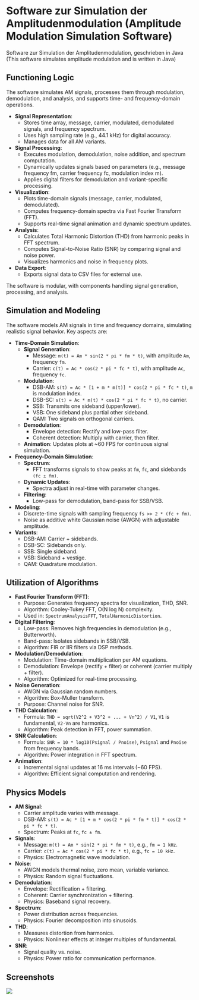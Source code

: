# Software zur Simulation der Amplitudenmodulation (Amplitude Modulation Simulation Software)

Software zur Simulation der Amplitudenmodulation, geschrieben in Java (This software simulates amplitude modulation and is written in Java)

## Functioning Logic

The software simulates AM signals, processes them through modulation, demodulation, and analysis, and supports time- and frequency-domain operations.

- **Signal Representation**:
  - Stores time array, message, carrier, modulated, demodulated signals, and frequency spectrum.
  - Uses high sampling rate (e.g., 44.1 kHz) for digital accuracy.
  - Manages data for all AM variants.
- **Signal Processing**:
  - Executes modulation, demodulation, noise addition, and spectrum computation.
  - Dynamically updates signals based on parameters (e.g., message frequency fm, carrier frequency fc, modulation index m).
  - Applies digital filters for demodulation and variant-specific processing.
- **Visualization**:
  - Plots time-domain signals (message, carrier, modulated, demodulated).
  - Computes frequency-domain spectra via Fast Fourier Transform (FFT).
  - Supports real-time signal animation and dynamic spectrum updates.
- **Analysis**:
  - Calculates Total Harmonic Distortion (THD) from harmonic peaks in FFT spectrum.
  - Computes Signal-to-Noise Ratio (SNR) by comparing signal and noise power.
  - Visualizes harmonics and noise in frequency plots.
- **Data Export**:
  - Exports signal data to CSV files for external use.

The software is modular, with components handling signal generation, processing, and analysis.

## Simulation and Modeling

The software models AM signals in time and frequency domains, simulating realistic signal behavior. Key aspects are:

- **Time-Domain Simulation**:
  - **Signal Generation**:
    - Message: `m(t) = Am * sin(2 * pi * fm * t)`, with amplitude `Am`, frequency `fm`.
    - Carrier: `c(t) = Ac * cos(2 * pi * fc * t)`, with amplitude `Ac`, frequency `fc`.
  - **Modulation**:
    - DSB-AM: `s(t) = Ac * [1 + m * m(t)] * cos(2 * pi * fc * t)`, `m` is modulation index.
    - DSB-SC: `s(t) = Ac * m(t) * cos(2 * pi * fc * t)`, no carrier.
    - SSB: Transmits one sideband (upper/lower).
    - VSB: One sideband plus partial other sideband.
    - QAM: Two signals on orthogonal carriers.
  - **Demodulation**:
    - Envelope detection: Rectify and low-pass filter.
    - Coherent detection: Multiply with carrier, then filter.
  - **Animation**: Updates plots at ~60 FPS for continuous signal simulation.
- **Frequency-Domain Simulation**:
  - **Spectrum**:
    - FFT transforms signals to show peaks at `fm`, `fc`, and sidebands `(fc ± fm)`.
  - **Dynamic Updates**:
    - Spectra adjust in real-time with parameter changes.
  - **Filtering**:
    - Low-pass for demodulation, band-pass for SSB/VSB.
- **Modeling**:
  - Discrete-time signals with sampling frequency `fs >> 2 * (fc + fm)`.
  - Noise as additive white Gaussian noise (AWGN) with adjustable amplitude.
- **Variants**:
  - DSB-AM: Carrier + sidebands.
  - DSB-SC: Sidebands only.
  - SSB: Single sideband.
  - VSB: Sideband + vestige.
  - QAM: Quadrature modulation.

## Utilization of Algorithms

- **Fast Fourier Transform (FFT)**:
  - Purpose: Generates frequency spectra for visualization, THD, SNR.
  - Algorithm: Cooley-Tukey FFT, O(N log N) complexity.
  - Used in: `SpectrumAnalysisFFT`, `TotalHarmonicDistortion`.
- **Digital Filtering**:
  - Low-pass: Removes high frequencies in demodulation (e.g., Butterworth).
  - Band-pass: Isolates sidebands in SSB/VSB.
  - Algorithm: FIR or IIR filters via DSP methods.
- **Modulation/Demodulation**:
  - Modulation: Time-domain multiplication per AM equations.
  - Demodulation: Envelope (rectify + filter) or coherent (carrier multiply + filter).
  - Algorithm: Optimized for real-time processing.
- **Noise Generation**:
  - AWGN via Gaussian random numbers.
  - Algorithm: Box-Muller transform.
  - Purpose: Channel noise for SNR.
- **THD Calculation**:
  - Formula: `THD = sqrt(V2^2 + V3^2 + ... + Vn^2) / V1`, `V1` is fundamental, `V2-Vn` are harmonics.
  - Algorithm: Peak detection in FFT, power summation.
- **SNR Calculation**:
  - Formula: `SNR = 10 * log10(Psignal / Pnoise)`, `Psignal` and `Pnoise` from frequency bands.
  - Algorithm: Power integration in FFT spectrum.
- **Animation**:
  - Incremental signal updates at 16 ms intervals (~60 FPS).
  - Algorithm: Efficient signal computation and rendering.

## Physics Models

- **AM Signal**:
  - Carrier amplitude varies with message.
  - DSB-AM: `s(t) = Ac * [1 + m * cos(2 * pi * fm * t)] * cos(2 * pi * fc * t)`.
  - Spectrum: Peaks at `fc`, `fc ± fm`.
- **Signals**:
  - Message: `m(t) = Am * sin(2 * pi * fm * t)`, e.g., `fm = 1 kHz`.
  - Carrier: `c(t) = Ac * cos(2 * pi * fc * t)`, e.g., `fc = 10 kHz`.
  - Physics: Electromagnetic wave modulation.
- **Noise**:
  - AWGN models thermal noise, zero mean, variable variance.
  - Physics: Random signal fluctuations.
- **Demodulation**:
  - Envelope: Rectification + filtering.
  - Coherent: Carrier synchronization + filtering.
  - Physics: Baseband signal recovery.
- **Spectrum**:
  - Power distribution across frequencies.
  - Physics: Fourier decomposition into sinusoids.
- **THD**:
  - Measures distortion from harmonics.
  - Physics: Nonlinear effects at integer multiples of fundamental.
- **SNR**:
  - Signal quality vs. noise.
  - Physics: Power ratio for communication performance.

## Screenshots

![](https://raw.githubusercontent.com/KMORaza/AM_Simulation_Software/refs/heads/main/AM%20Software/009/Screenshot.png)
